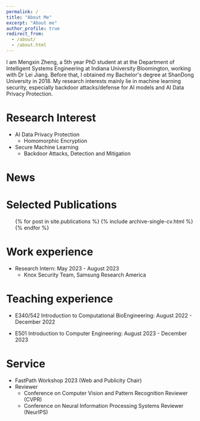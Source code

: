 ```yaml
---
permalink: /
title: "About Me"
excerpt: "About me"
author_profile: true
redirect_from: 
  - /about/
  - /about.html
---
```

I am Mengxin Zheng, a 5th year PhD student at at the Department of Intelligent Systems Engineering at Indiana University Bloomington, working with Dr Lei Jiang.  Before that, I obtained my Bachelor's degree at ShanDong University in 2018. My research interests mainly lie in machine learning security, especially backdoor attacks/defense for AI models and AI Data Privacy Protection. 

Research Interest
======
* AI Data Privacy Protection
  * Homomorphic Encryption
* Secure Machine Learning
  * Backdoor Attacks, Detection and Mitigation

News
======


Selected Publications
======
   <ul>{% for post in site.publications %}
    {% include archive-single-cv.html %}
  {% endfor %}</ul>
  
Work experience
======
* Research Intern: May 2023 - August 2023
  * Knox Security Team, Samsung Research America

Teaching experience
======  
 * E340/542 Introduction to Computational BioEngineering: August 2022 - December 2022 
 
 * E501 Introduction to Computer Engineering: August 2023 - December 2023 
  
Service
======
* FastPath Workshop 2023 (Web and Publicity Chair)
* Reviewer
  * Conference on Computer Vision and Pattern Recognition Reviewer (CVPR)
  * Conference on Neural Information Processing Systems Reviewer (NeurIPS)
